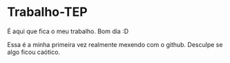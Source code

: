 # Trabalho-TEP
É aqui que fica o meu trabalho. Bom dia :D

Essa é a minha primeira vez realmente mexendo com o github. Desculpe se algo ficou caótico.
